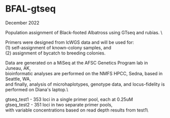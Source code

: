 # BFAL-gtseq

December 2022


Population assignment of Black-footed Albatross using GTseq and rubias. \

Primers were designed from lcWGS data and will be used for:\
(1) self-assignment of known-colony samples, and \
(2) assignment of bycatch to breeding colonies.

Data are generated on a MiSeq at the AFSC Genetics Program lab in Juneau, AK, \
bioinformatic analyses are performed on the NMFS HPCC, Sedna, based in Seattle, WA, \
and finally, analysis of microhaplotypes, genotype data, and locus-fidelity is performed on Diana's laptop.\

gtseq_test1 - 353 loci in a single primer pool, each at 0.25uM \
gtseq_test2 - 351 loci in two separate primer pools, \
with variable concentrations based on read depth results from test1\

